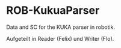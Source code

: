 # ROB-KukuaParser
Data and SC for the KUKA parser in robotik.

Aufgeteilt in Reader (Felix) und Writer (Flo).

